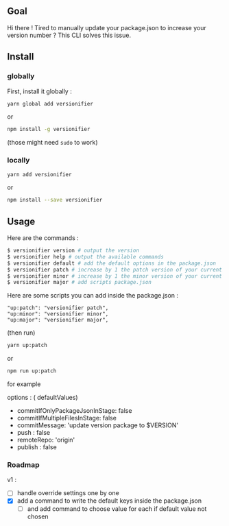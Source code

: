 ## Goal

Hi there !
Tired to manually update your package.json to increase your version number ?
This CLI solves this issue.

## Install

### globally

First, install it globally :

```bash
yarn global add versionifier
```

or

```bash
npm install -g versionifier
```

(those might need `sudo` to work)

### locally

```bash
yarn add versionifier
```

or

```bash
npm install --save versionifier
```

## Usage

Here are the commands :

```bash
$ versionifier version # output the version
$ versionifier help # output the available commands
$ versionifier default # add the default options in the package.json
$ versionifier patch # increase by 1 the patch version of your current package.json
$ versionifier minor # increase by 1 the minor version of your current package.json
$ versionifier major # add scripts package.json
```

Here are some scripts you can add inside the package.json :

```
"up:patch": "versionifier patch",
"up:minor": "versionifier minor",
"up:major": "versionifier major",
```

(then run)

```bash
yarn up:patch
```

or

```bash
npm run up:patch
```

for example

options : ( defaultValues)

-   commitIfOnlyPackageJsonInStage: false
-   commitIfMultipleFilesInStage: false
-   commitMessage: 'update version package to $VERSION'
-   push : false
-   remoteRepo: 'origin'
-   publish : false

### Roadmap

v1 :

-   [ ] handle override settings one by one
-   [x] add a command to write the default keys inside the package.json
    -   [ ] and add command to choose value for each if default value not chosen
